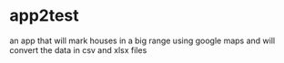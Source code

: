 # app2test
an app that will mark houses in a big range using google maps and will convert the data in csv and xlsx files

